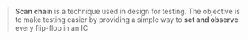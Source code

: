 >**Scan chain** is a technique used in design for testing. The objective is to make testing easier by providing a simple way to **set and observe** every flip-flop in an IC